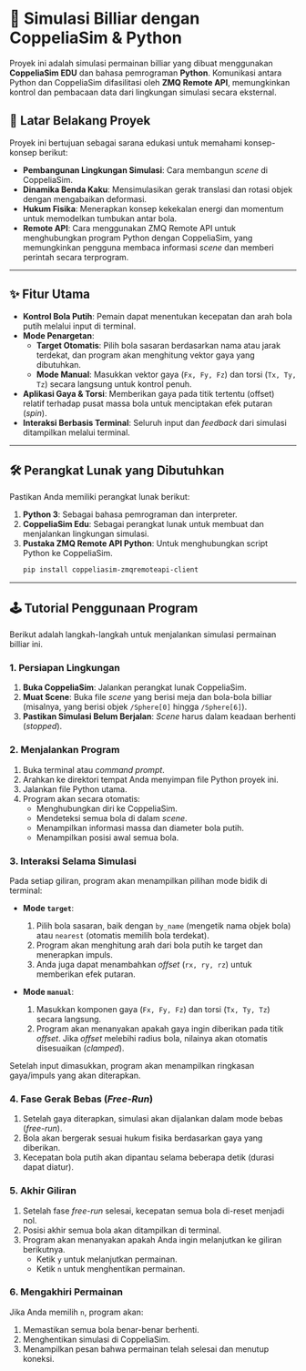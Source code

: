 # 🎱 Simulasi Billiar dengan CoppeliaSim & Python

Proyek ini adalah simulasi permainan billiar yang dibuat menggunakan **CoppeliaSim EDU** dan bahasa pemrograman **Python**. Komunikasi antara Python dan CoppeliaSim difasilitasi oleh **ZMQ Remote API**, memungkinkan kontrol dan pembacaan data dari lingkungan simulasi secara eksternal.



## 📖 Latar Belakang Proyek

Proyek ini bertujuan sebagai sarana edukasi untuk memahami konsep-konsep berikut:
* **Pembangunan Lingkungan Simulasi**: Cara membangun *scene* di CoppeliaSim.
* **Dinamika Benda Kaku**: Mensimulasikan gerak translasi dan rotasi objek dengan mengabaikan deformasi.
* **Hukum Fisika**: Menerapkan konsep kekekalan energi dan momentum untuk memodelkan tumbukan antar bola.
* **Remote API**: Cara menggunakan ZMQ Remote API untuk menghubungkan program Python dengan CoppeliaSim, yang memungkinkan pengguna membaca informasi *scene* dan memberi perintah secara terprogram.

---

## ✨ Fitur Utama

* **Kontrol Bola Putih**: Pemain dapat menentukan kecepatan dan arah bola putih melalui input di terminal.
* **Mode Penargetan**:
    * **Target Otomatis**: Pilih bola sasaran berdasarkan nama atau jarak terdekat, dan program akan menghitung vektor gaya yang dibutuhkan.
    * **Mode Manual**: Masukkan vektor gaya (`Fx, Fy, Fz`) dan torsi (`Tx, Ty, Tz`) secara langsung untuk kontrol penuh.
* **Aplikasi Gaya & Torsi**: Memberikan gaya pada titik tertentu (offset) relatif terhadap pusat massa bola untuk menciptakan efek putaran (*spin*).
* **Interaksi Berbasis Terminal**: Seluruh input dan *feedback* dari simulasi ditampilkan melalui terminal.

---

## 🛠️ Perangkat Lunak yang Dibutuhkan

Pastikan Anda memiliki perangkat lunak berikut:
1.  **Python 3**: Sebagai bahasa pemrograman dan interpreter.
2.  **CoppeliaSim Edu**: Sebagai perangkat lunak untuk membuat dan menjalankan lingkungan simulasi.
3.  **Pustaka ZMQ Remote API Python**: Untuk menghubungkan script Python ke CoppeliaSim.
    ```bash
    pip install coppeliasim-zmqremoteapi-client
    ```

---

## 🕹️ Tutorial Penggunaan Program

Berikut adalah langkah-langkah untuk menjalankan simulasi permainan billiar ini.

### 1. Persiapan Lingkungan
1.  **Buka CoppeliaSim**: Jalankan perangkat lunak CoppeliaSim.
2.  **Muat Scene**: Buka file *scene* yang berisi meja dan bola-bola billiar (misalnya, yang berisi objek `/Sphere[0]` hingga `/Sphere[6]`).
3.  **Pastikan Simulasi Belum Berjalan**: *Scene* harus dalam keadaan berhenti (*stopped*).

### 2. Menjalankan Program
1.  Buka terminal atau *command prompt*.
2.  Arahkan ke direktori tempat Anda menyimpan file Python proyek ini.
3.  Jalankan file Python utama.
4.  Program akan secara otomatis:
    * Menghubungkan diri ke CoppeliaSim.
    * Mendeteksi semua bola di dalam *scene*.
    * Menampilkan informasi massa dan diameter bola putih.
    * Menampilkan posisi awal semua bola.

### 3. Interaksi Selama Simulasi
Pada setiap giliran, program akan menampilkan pilihan mode bidik di terminal:

* **Mode `target`**:
    1.  Pilih bola sasaran, baik dengan `by_name` (mengetik nama objek bola) atau `nearest` (otomatis memilih bola terdekat).
    2.  Program akan menghitung arah dari bola putih ke target dan menerapkan impuls.
    3.  Anda juga dapat menambahkan *offset* (`rx, ry, rz`) untuk memberikan efek putaran.

* **Mode `manual`**:
    1.  Masukkan komponen gaya (`Fx, Fy, Fz`) dan torsi (`Tx, Ty, Tz`) secara langsung.
    2.  Program akan menanyakan apakah gaya ingin diberikan pada titik *offset*. Jika *offset* melebihi radius bola, nilainya akan otomatis disesuaikan (*clamped*).

Setelah input dimasukkan, program akan menampilkan ringkasan gaya/impuls yang akan diterapkan.

### 4. Fase Gerak Bebas (*Free-Run*)
1.  Setelah gaya diterapkan, simulasi akan dijalankan dalam mode bebas (*free-run*).
2.  Bola akan bergerak sesuai hukum fisika berdasarkan gaya yang diberikan.
3.  Kecepatan bola putih akan dipantau selama beberapa detik (durasi dapat diatur).

### 5. Akhir Giliran
1.  Setelah fase *free-run* selesai, kecepatan semua bola di-reset menjadi nol.
2.  Posisi akhir semua bola akan ditampilkan di terminal.
3.  Program akan menanyakan apakah Anda ingin melanjutkan ke giliran berikutnya.
    * Ketik `y` untuk melanjutkan permainan.
    * Ketik `n` untuk menghentikan permainan.

### 6. Mengakhiri Permainan
Jika Anda memilih `n`, program akan:
1.  Memastikan semua bola benar-benar berhenti.
2.  Menghentikan simulasi di CoppeliaSim.
3.  Menampilkan pesan bahwa permainan telah selesai dan menutup koneksi.
